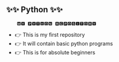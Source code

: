 ## ✨✨ Python ✨✨
        🅼🆈 🅿🆈🆃🅷🅾🅽 🆁🅴🅿🅾🆂🅸🆃🅾🆁🆈

 * 👉 This is my first repository
*  👉 It will contain basic python programs
*  👉 This is for absolute beginners
